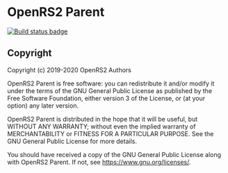# OpenRS2 Parent

[![Build status badge](https://build.openrs2.dev/buildStatus/icon?job=openrs2-parent&build=lastCompleted)](https://build.openrs2.dev/job/openrs2-parent/)

## Copyright

Copyright (c) 2019-2020 OpenRS2 Authors

OpenRS2 Parent is free software: you can redistribute it and/or modify it under
the terms of the GNU General Public License as published by the Free Software
Foundation, either version 3 of the License, or (at your option) any later
version.

OpenRS2 Parent is distributed in the hope that it will be useful, but WITHOUT
ANY WARRANTY; without even the implied warranty of MERCHANTABILITY or FITNESS
FOR A PARTICULAR PURPOSE. See the GNU General Public License for more details.

You should have received a copy of the GNU General Public License along with
OpenRS2 Parent. If not, see <https://www.gnu.org/licenses/>.
